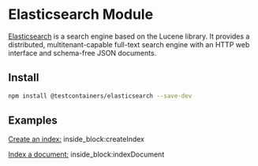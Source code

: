 # Elasticsearch Module

[Elasticsearch](https://www.elastic.co/elasticsearch/) is a search engine based on the Lucene library. It provides a distributed, multitenant-capable full-text search engine with an HTTP web interface and schema-free JSON documents.

## Install

```bash
npm install @testcontainers/elasticsearch --save-dev
```

## Examples

<!--codeinclude-->
[Create an index:](../../packages/modules/elasticsearch/src/elasticsearch-container.test.ts) inside_block:createIndex
<!--/codeinclude-->

<!--codeinclude-->
[Index a document:](../../packages/modules/elasticsearch/src/elasticsearch-container.test.ts) inside_block:indexDocument
<!--/codeinclude-->
